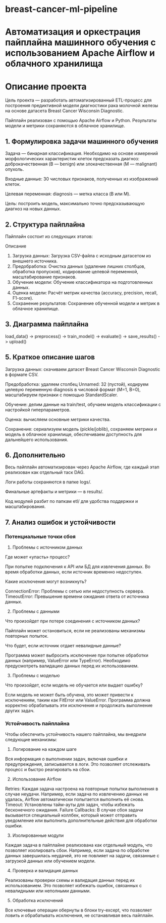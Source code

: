 # breast-cancer-ml-pipeline

# Автоматизация и оркестрация пайплайна машинного обучения с использованием Apache Airflow и облачного хранилища

# Описание проекта

Цель проекта — разработать автоматизированный ETL-процесс для построения предиктивной модели диагностики рака молочной железы на основе датасета Breast Cancer Wisconsin Diagnostic.

Пайплайн реализован с помощью Apache Airflow и Python. Результаты модели и метрики сохраняются в облачное хранилище.

## 1. Формулировка задачи машинного обучения
Задача — бинарная классификация. Необходимо на основе измерений морфологических характеристик клеток предсказать диагноз: доброкачественная (B — benign) или злокачественная (M — malignant) опухоль.

Входные данные: 30 числовых признаков, полученных из изображений клеток.

Целевая переменная: diagnosis — метка класса (B или M).

Цель: построить модель, максимально точно предсказывающую диагноз на новых данных.

## 2. Структура пайплайна

Пайплайн состоит из следующих этапов:

Описание

1. Загрузка данных:	Загрузка CSV-файла с исходным датасетом из внешнего источника.
2. Предобработка:	Очистка данных (удаление лишних столбцов, обработка пропусков), кодирование целевой переменной, масштабирование признаков.
3. Обучение модели:	Обучение классификатора на подготовленных данных.
4. Оценка модели:	Расчёт метрик качества (accuracy, precision, recall, F1-score).
5. Сохранение результатов:	Сохранение обученной модели и метрик в облачное хранилище.
   
## 3. Диаграмма пайплайна

load_data() -> preprocess() -> train_model() -> evaluate() -> save_results() -> upload()
   

## 5. Краткое описание шагов

Загрузка данных: скачиваем датасет Breast Cancer Wisconsin Diagnostic в формате CSV.

Предобработка: удаляем столбец Unnamed: 32 (пустой), кодируем целевую переменную diagnosis в числовой формат (M=1, B=0), масштабируем признаки с помощью StandardScaler.

Обучение: делим данные на train/test, обучаем модель классификации с настройкой гиперпараметров.

Оценка: вычисляем основные метрики качества.

Сохранение: сериализуем модель (pickle/joblib), сохраняем метрики и модель в облачное хранилище, обеспечиваем доступность для дальнейшего использования.

## 6. Дополнительно

Весь пайплайн автоматизирован через Apache Airflow, где каждый этап реализован как отдельный таск DAG.

Логи работы сохраняются в папке logs/.

Финальные артефакты и метрики — в results/.

Код модулей разбит по папкам etl/ для удобства поддержки и масштабирования.

## 7. Анализ ошибок и устойчивости

### Потенциальные точки сбоя

1. Проблемы с источником данных

Где может «упасть» процесс?

При попытке подключения к API или БД для извлечения данных.
Во время обработки данных, если источник временно недоступен.

Какие исключения могут возникнуть?

ConnectionError: Проблемы с сетью или недоступность сервера.
TimeoutError: Превышение времени ожидания ответа от источника данных.

2. Проблемы с данными

Что произойдет при потере соединения с источником данных?

Пайплайн может остановиться, если не реализованы механизмы повторных попыток.

Что будет, если источник отдает невалидные данные?

Программа может выбросить исключение при попытке обработки данных (например, ValueError или TypeError).
Необходимо предусмотреть валидацию данных перед их использованием.

3. Проблемы с моделью

Что произойдет, если модель не обучается или выдает ошибку?

Если модель не может быть обучена, это может привести к исключениям, таким как FitError или ValueError.
Программа должна корректно обрабатывать эти исключения и продолжать выполнение других задач.

### Устойчивость пайплайна

Чтобы обеспечить устойчивость нашего пайплайна, мы внедрили следующие механизмы:

1. Логирование на каждом шаге

Вся информация о выполнении задач, включая ошибки и предупреждения, записывается в логи. Это позволяет отслеживать процесс и быстро реагировать на сбои.

2. Использование Airflow

Retries: Каждая задача настроена на повторные попытки выполнения в случае неудачи. Например, если задача по извлечению данных не удалась, Airflow автоматически попытается выполнить её снова.
Timeout: Установлены тайм-ауты для задач, чтобы избежать бесконечного ожидания.
Failure Callbacks: В случае сбоя задачи вызывается специальный коллбек, который может отправить уведомление или выполнить дополнительные действия для обработки ошибки.

3. Изолированные модули

Каждая задача в пайплайне реализована как отдельный модуль, что позволяет изолировать сбои. Например, если задача по обработке данных завершилась неудачей, это не повлияет на задачи, связанные с загрузкой данных или обучением модели.

4. Проверка и валидация данных

Реализованы проверки схемы и валидация данных перед их использованием. Это позволяет избежать ошибок, связанных с невалидными или неполными данными.

5. Обработка исключений

Все ключевые операции обернуты в блоки try-except, что позволяет ловить и обрабатывать исключения, не останавливая весь пайплайн.



